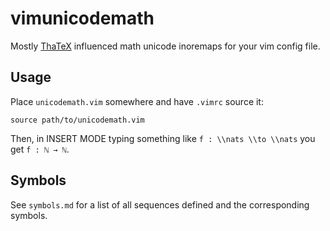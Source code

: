 # vimunicodemath

Mostly [ThaTeX] influenced math unicode inoremaps for your vim config file.

[ThaTeX]: https://github.com/tsouanas/thatex

## Usage

Place `unicodemath.vim` somewhere and have `.vimrc` source it:
```
source path/to/unicodemath.vim
```

Then, in INSERT MODE typing something like `f : \\nats \\to \\nats`
you get `f : ℕ → ℕ`.

## Symbols

See `symbols.md` for a list of all sequences defined and the corresponding symbols.

